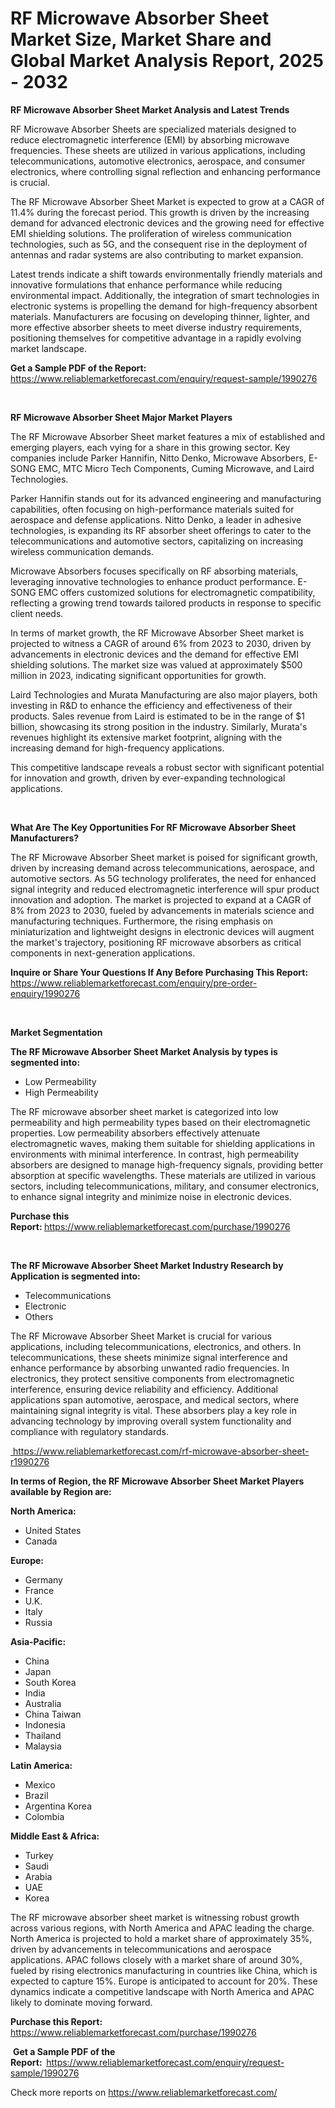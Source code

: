 <p><h1>RF Microwave Absorber Sheet Market Size, Market Share and Global Market Analysis Report, 2025 - 2032</h1></p><p><strong>RF Microwave Absorber Sheet Market Analysis and Latest Trends</strong></p>
<p><p>RF Microwave Absorber Sheets are specialized materials designed to reduce electromagnetic interference (EMI) by absorbing microwave frequencies. These sheets are utilized in various applications, including telecommunications, automotive electronics, aerospace, and consumer electronics, where controlling signal reflection and enhancing performance is crucial.</p><p>The RF Microwave Absorber Sheet Market is expected to grow at a CAGR of 11.4% during the forecast period. This growth is driven by the increasing demand for advanced electronic devices and the growing need for effective EMI shielding solutions. The proliferation of wireless communication technologies, such as 5G, and the consequent rise in the deployment of antennas and radar systems are also contributing to market expansion. </p><p>Latest trends indicate a shift towards environmentally friendly materials and innovative formulations that enhance performance while reducing environmental impact. Additionally, the integration of smart technologies in electronic systems is propelling the demand for high-frequency absorbent materials. Manufacturers are focusing on developing thinner, lighter, and more effective absorber sheets to meet diverse industry requirements, positioning themselves for competitive advantage in a rapidly evolving market landscape.</p></p>
<p><strong>Get a Sample PDF of the Report:&nbsp;</strong> <a href="https://www.reliablemarketforecast.com/enquiry/request-sample/1990276?utm_campaign=3176&utm_medium=2&utm_source=Github&utm_content=ia&utm_term=06042025&utm_id=rf-microwave-absorber-sheet">https://www.reliablemarketforecast.com/enquiry/request-sample/1990276</a></p>
<p>&nbsp;</p>
<p><strong>RF Microwave Absorber Sheet Major Market Players</strong></p>
<p><p>The RF Microwave Absorber Sheet market features a mix of established and emerging players, each vying for a share in this growing sector. Key companies include Parker Hannifin, Nitto Denko, Microwave Absorbers, E-SONG EMC, MTC Micro Tech Components, Cuming Microwave, and Laird Technologies. </p><p>Parker Hannifin stands out for its advanced engineering and manufacturing capabilities, often focusing on high-performance materials suited for aerospace and defense applications. Nitto Denko, a leader in adhesive technologies, is expanding its RF absorber sheet offerings to cater to the telecommunications and automotive sectors, capitalizing on increasing wireless communication demands.</p><p>Microwave Absorbers focuses specifically on RF absorbing materials, leveraging innovative technologies to enhance product performance. E-SONG EMC offers customized solutions for electromagnetic compatibility, reflecting a growing trend towards tailored products in response to specific client needs.</p><p>In terms of market growth, the RF Microwave Absorber Sheet market is projected to witness a CAGR of around 6% from 2023 to 2030, driven by advancements in electronic devices and the demand for effective EMI shielding solutions. The market size was valued at approximately $500 million in 2023, indicating significant opportunities for growth.</p><p>Laird Technologies and Murata Manufacturing are also major players, both investing in R&D to enhance the efficiency and effectiveness of their products. Sales revenue from Laird is estimated to be in the range of $1 billion, showcasing its strong position in the industry. Similarly, Murata's revenues highlight its extensive market footprint, aligning with the increasing demand for high-frequency applications. </p><p>This competitive landscape reveals a robust sector with significant potential for innovation and growth, driven by ever-expanding technological applications.</p></p>
<p>&nbsp;</p>
<p><strong>What Are The Key Opportunities For RF Microwave Absorber Sheet Manufacturers?</strong></p>
<p><p>The RF Microwave Absorber Sheet market is poised for significant growth, driven by increasing demand across telecommunications, aerospace, and automotive sectors. As 5G technology proliferates, the need for enhanced signal integrity and reduced electromagnetic interference will spur product innovation and adoption. The market is projected to expand at a CAGR of 8% from 2023 to 2030, fueled by advancements in materials science and manufacturing techniques. Furthermore, the rising emphasis on miniaturization and lightweight designs in electronic devices will augment the market's trajectory, positioning RF microwave absorbers as critical components in next-generation applications.</p></p>
<p><strong>Inquire or Share Your Questions If Any Before Purchasing This Report:</strong> <a href="https://www.reliablemarketforecast.com/enquiry/pre-order-enquiry/1990276?utm_campaign=3176&utm_medium=2&utm_source=Github&utm_content=ia&utm_term=06042025&utm_id=rf-microwave-absorber-sheet">https://www.reliablemarketforecast.com/enquiry/pre-order-enquiry/1990276</a></p>
<p>&nbsp;</p>
<p><strong>Market Segmentation</strong></p>
<p><strong>The RF Microwave Absorber Sheet Market Analysis by types is segmented into:</strong></p>
<p><ul><li>Low Permeability</li><li>High Permeability</li></ul></p>
<p><p>The RF microwave absorber sheet market is categorized into low permeability and high permeability types based on their electromagnetic properties. Low permeability absorbers effectively attenuate electromagnetic waves, making them suitable for shielding applications in environments with minimal interference. In contrast, high permeability absorbers are designed to manage high-frequency signals, providing better absorption at specific wavelengths. These materials are utilized in various sectors, including telecommunications, military, and consumer electronics, to enhance signal integrity and minimize noise in electronic devices.</p></p>
<p><strong>Purchase this Report:&nbsp;</strong><a href="https://www.reliablemarketforecast.com/purchase/1990276?utm_campaign=3176&utm_medium=2&utm_source=Github&utm_content=ia&utm_term=06042025&utm_id=rf-microwave-absorber-sheet">https://www.reliablemarketforecast.com/purchase/1990276</a></p>
<p>&nbsp;</p>
<p><strong>The RF Microwave Absorber Sheet Market Industry Research by Application is segmented into:</strong></p>
<p><ul><li>Telecommunications</li><li>Electronic</li><li>Others</li></ul></p>
<p><p>The RF Microwave Absorber Sheet Market is crucial for various applications, including telecommunications, electronics, and others. In telecommunications, these sheets minimize signal interference and enhance performance by absorbing unwanted radio frequencies. In electronics, they protect sensitive components from electromagnetic interference, ensuring device reliability and efficiency. Additional applications span automotive, aerospace, and medical sectors, where maintaining signal integrity is vital. These absorbers play a key role in advancing technology by improving overall system functionality and compliance with regulatory standards.</p></p>
<p><a href="https://www.reliablemarketforecast.com/rf-microwave-absorber-sheet-r1990276?utm_campaign=3176&utm_medium=2&utm_source=Github&utm_content=ia&utm_term=06042025&utm_id=rf-microwave-absorber-sheet">&nbsp;https://www.reliablemarketforecast.com/rf-microwave-absorber-sheet-r1990276</a></p>
<p><strong>In terms of Region, the RF Microwave Absorber Sheet Market Players available by Region are:</strong></p>
<p>
    <p> <strong> North America: </strong>
        <ul>
            <li>United States</li>
            <li>Canada</li>
        </ul>
        </p> 
    <p> <strong> Europe: </strong>
        <ul>
            <li>Germany</li>
            <li>France</li>
            <li>U.K.</li>
            <li>Italy</li>
            <li>Russia</li>
        </ul>
        </p> 
    <p> <strong> Asia-Pacific: </strong>
        <ul>
            <li>China</li>
            <li>Japan</li>
            <li>South Korea</li>
            <li>India</li>
            <li>Australia</li>
            <li>China Taiwan</li>
            <li>Indonesia</li>
            <li>Thailand</li>
            <li>Malaysia</li>
        </ul>
        </p> 
    <p> <strong> Latin America: </strong>
        <ul>
            <li>Mexico</li>
            <li>Brazil</li>
            <li>Argentina Korea</li>
            <li>Colombia</li>
        </ul>
        </p> 
    <p> <strong> Middle East & Africa: </strong>
        <ul>
            <li>Turkey</li>
            <li>Saudi</li>
            <li>Arabia</li>
            <li>UAE</li>
            <li>Korea</li>
        </ul>
    </p>
    </p>
<p><p>The RF microwave absorber sheet market is witnessing robust growth across various regions, with North America and APAC leading the charge. North America is projected to hold a market share of approximately 35%, driven by advancements in telecommunications and aerospace applications. APAC follows closely with a market share of around 30%, fueled by rising electronics manufacturing in countries like China, which is expected to capture 15%. Europe is anticipated to account for 20%. These dynamics indicate a competitive landscape with North America and APAC likely to dominate moving forward.</p></p>
<p><strong>Purchase this Report: </strong><a href="https://www.reliablemarketforecast.com/purchase/1990276?utm_campaign=3176&utm_medium=2&utm_source=Github&utm_content=ia&utm_term=06042025&utm_id=rf-microwave-absorber-sheet">https://www.reliablemarketforecast.com/purchase/1990276</a></p>
<p>&nbsp;<strong>Get a Sample PDF of the Report:&nbsp;&nbsp;</strong><a href="https://www.reliablemarketforecast.com/enquiry/request-sample/1990276?utm_campaign=3176&utm_medium=2&utm_source=Github&utm_content=ia&utm_term=06042025&utm_id=rf-microwave-absorber-sheet">https://www.reliablemarketforecast.com/enquiry/request-sample/1990276</a></p>
<p><strong></strong></p>
<p>Check more reports on <a href="https://www.reliablemarketforecast.com/?utm_campaign=3176&utm_medium=2&utm_source=Github&utm_content=ia&utm_term=06042025&utm_id=rf-microwave-absorber-sheet">https://www.reliablemarketforecast.com/</a></p>